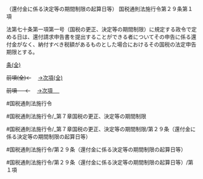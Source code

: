 （還付金に係る決定等の期間制限の起算日等）
国税通則法施行令第２９条第１項

法第七十条第一項第一号（国税の更正、決定等の期間制限）に規定する政令で定める日は、還付請求申告書を提出することができる者についてその申告に係る還付金がなく、納付すべき税額があるものとした場合におけるその国税の法定申告期限とする。

[条(全)](国税通則法施行＿令＿第２９条_.md)

~~前項(全)←~~　  [→次項(全)](国税通則法施行＿令＿第２９条第２項_.md)

~~前項 　 ←~~　  [→次項 　 ](国税通則法施行＿令＿第２９条第２項.md)



#国税通則法施行令

#国税通則法施行令/_第７章国税の更正、決定等の期間制限

#国税通則法施行令/_第７章国税の更正、決定等の期間制限/第２９条（還付金に係る決定等の期間制限の起算日等）

#国税通則法施行令/第２９条（還付金に係る決定等の期間制限の起算日等）

#国税通則法施行令/第２９条（還付金に係る決定等の期間制限の起算日等）/第１項

